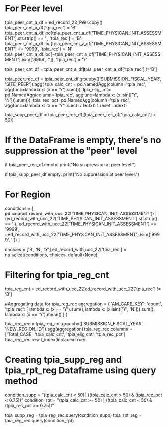# For Peer level

tpia_peer_cnt_a_df = ed_record_22_Peer.copy()
tpia_peer_cnt_a_df['tpia_rec'] = 'B'
tpia_peer_cnt_a_df.loc[tpia_peer_cnt_a_df['TIME_PHYSICAN_INIT_ASSESSMENT'].str.strip() == '', 'tpia_rec'] = 'B'
tpia_peer_cnt_a_df.loc[tpia_peer_cnt_a_df['TIME_PHYSICAN_INIT_ASSESSMENT'] == '9999', 'tpia_rec'] = 'N'
tpia_peer_cnt_a_df.loc[~tpia_peer_cnt_a_df['TIME_PHYSICAN_INIT_ASSESSMENT'].isin(['9999', '']), 'tpia_rec'] = 'Y'

tpia_peer_cnt_df = tpia_peer_cnt_a_df[tpia_peer_cnt_a_df['tpia_rec'] !='B']

tpia_peer_rec_df = tpia_peer_cnt_df.groupby(['SUBMISSION_FISCAL_YEAR', 'SITE_PEER']).agg(
    tpia_calc_cnt = pd.NamedAgg(column='tpia_rec', aggfunc=lambda x: (x == 'Y').sum()),
    tpia_elig_cnt= pd.NamedAgg(column='tpia_rec', aggfunc=lambda x: (x.isin(['Y', 'N'])).sum()),
    tpia_rec_pct=pd.NamedAgg(column='tpia_rec', aggfunc=lambda x: (x == 'Y').sum() / len(x))
).reset_index()

tpia_supp_peer_df = tpia_peer_rec_df[(tpia_peer_rec_df['tpia_calc_cnt'] < 50)]

# If the DataFrame is empty, there's no suppression at the "peer" level 

if tpia_peer_rec_df.empty:
    print("No suppression at peer level.")
    
if tpia_supp_peer_df.empty:
    print("No suppression at peer level.")




# For Region 
conditions = [
    pd.isna(ed_record_with_ucc_22['TIME_PHYSICAN_INIT_ASSESSMENT']) | (ed_record_with_ucc_22['TIME_PHYSICAN_INIT_ASSESSMENT'].str.strip() == ''),
    ed_record_with_ucc_22['TIME_PHYSICAN_INIT_ASSESSMENT'] == '9999',
    ~ed_record_with_ucc_22['TIME_PHYSICAN_INIT_ASSESSMENT'].isin(['9999', ''])
]  

choices = ['B', 'N', 'Y']
ed_record_with_ucc_22['tpia_rec'] = np.select(conditions, choices, default=None)

# Filtering for tpia_reg_cnt
tpia_reg_cnt = ed_record_with_ucc_22[ed_record_with_ucc_22['tpia_rec'] != 'B']

#Aggregating data for tpia_reg_rec
aggregation = {
    'AM_CARE_KEY': 'count',
    'tpia_rec': [
        lambda x: (x == 'Y').sum(),
        lambda x: (x.isin(['Y', 'N'])).sum(),
        lambda x: (x == 'Y').mean()
    ]
}

tpia_reg_rec = tpia_reg_cnt.groupby(['SUBMISSION_FISCAL_YEAR', 'NEW_REGION_ID']).agg(aggregation)
tpia_reg_rec.columns = ['Total_CASE', 'tpia_calc_cnt', 'tpia_elig_cnt', 'tpia_rec_pct']
tpia_reg_rec.reset_index(inplace=True)

# Creating tpia_supp_reg and tpia_rpt_reg Dataframe using query method

condition_supp = "(tpia_calc_cnt < 50) | ((tpia_calc_cnt > 50) & (tpia_rec_pct < 0.75))"
condition_rpt = "(tpia_calc_cnt >= 50) | ((tpia_calc_cnt < 50) & (tpia_rec_pct >= 0.75))"

tpia_supp_reg = tpia_reg_rec.query(condition_supp)
tpia_rpt_reg = tpia_reg_rec.query(condition_rpt)
